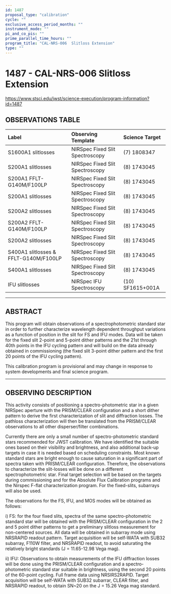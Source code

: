 ```yaml
---
id: 1487
proposal_type: "calibration"
cycle: ""
exclusive_access_period_months: ""
instrument_mode: ""
pi_and_co_pis: ""
prime_parallel_time_hours: ""
program_title: "CAL-NRS-006  Slitloss Extension"
type: ""
---
```

# 1487 - CAL-NRS-006  Slitloss Extension
https://www.stsci.edu/jwst/science-execution/program-information?id=1487
## OBSERVATIONS TABLE
| Label                                | Observing Template                | Science Target      |
| :----------------------------------- | :-------------------------------- | :------------------ |
| S1600A1 slitlosses                   | NIRSpec Fixed Slit Spectroscopy   | (7) 1808347         |
| S200A1 slitlosses                    | NIRSpec Fixed Slit Spectroscopy   | (8) 1743045         |
| S200A1 FFLT-G140M/F100LP             | NIRSpec Fixed Slit Spectroscopy   | (8) 1743045         |
| S200A1 slitlosses                    | NIRSpec Fixed Slit Spectroscopy   | (8) 1743045         |
| S200A2 slitlosses                    | NIRSpec Fixed Slit Spectroscopy   | (8) 1743045         |
| S200A2 FFLT-G140M/F100LP             | NIRSpec Fixed Slit Spectroscopy   | (8) 1743045         |
| S200A2 slitlosses                    | NIRSpec Fixed Slit Spectroscopy   | (8) 1743045         |
| S400A1 slitlosses & FFLT-G140M/F100LP | NIRSpec Fixed Slit Spectroscopy   | (8) 1743045         |
| S400A1 slitlosses                    | NIRSpec Fixed Slit Spectroscopy   | (8) 1743045         |
| IFU slitlosses                       | NIRSpec IFU Spectroscopy          | (10) SF1615+001A    |

---

## ABSTRACT

This program will obtain observations of a spectrophotometric standard star in order to further characterize wavelength dependent throughput variations as a function of position in the slit for FS and IFU modes. Data will be taken for the fixed slit 2-point and 5-point dither patterns and the 21st through 40th points in the IFU cycling pattern and will build on the data already obtained in commissioning (the fixed slit 3-point dither pattern and the first 20 points of the IFU cycling pattern).

This calibration program is provisional and may change in response to system developments and final science program.

---

## OBSERVING DESCRIPTION

This activity consists of positioning a spectro-photometric star in a given NIRSpec aperture with the PRISM/CLEAR configuration and a short dither pattern to derive the first characterization of slit and diffraction losses. The pathloss characterization will then be translated from the PRISM/CLEAR observations to all other disperser/filter combinations.

Currently there are only a small number of spectro-photometric standard stars recommended for JWST calibration. We have identified the suitable ones based on their visibility and brightness, and also additional back-up targets in case it is needed based on scheduling constraints. Most known standard stars are bright enough to cause saturation in a significant part of spectra taken with PRISM/CLEAR configuration. Therefore, the observations to characterize the slit-losses will be done on a different spectrophotometric star. Final target selection will be based on the targets during commissioning and for the Absolute Flux Calibration programs and the Nirspec F-flat characterization program. For the fixed-slits, subarrays will also be used.

The observations for the FS, IFU, and MOS modes will be obtained as follows:

i) FS: for the four fixed slits, spectra of the same spectro-photometric standard star will be obtained with the PRISM/CLEAR configuration in the 2 and 5 point dither patterns to get a preliminary slitloss measurement for non-centered sources. All data will be obtained in subarray mode using NRSRAPID readout pattern. Target acquisition will be self-WATA with SUB32 subarray, F110W filter, and NRSRAPID readout, to avoid saturating the relatively bright standards (J = 11.65-12.98 Vega mag).

ii) IFU: Observations to obtain measurements of the IFU diffraction losses will be done using the PRISM/CLEAR configuration and a spectro-photometric standard star suitable in brightness, using the second 20 points of the 60-point cycling. Full frame data using NRSIRS2RAPID. Target acquisition will be self-WATA with SUB32 subarrar, CLEAR filter, and NRSRAPID readout, to obtain SN~20 on the J = 15.26 Vega mag standard.